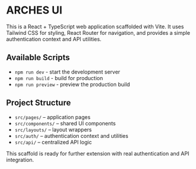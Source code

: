 # ARCHES UI

This is a React + TypeScript web application scaffolded with Vite. It uses Tailwind CSS for styling, React Router for navigation, and provides a simple authentication context and API utilities.

## Available Scripts

- `npm run dev` - start the development server
- `npm run build` - build for production
- `npm run preview` - preview the production build

## Project Structure

- `src/pages/` – application pages
- `src/components/` – shared UI components
- `src/layouts/` – layout wrappers
- `src/auth/` – authentication context and utilities
- `src/api/` – centralized API logic

This scaffold is ready for further extension with real authentication and API integration.
